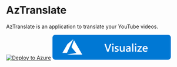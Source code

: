 # AzTranslate
AzTranslate is an application to translate your YouTube videos.

[![Deploy to Azure](https://aka.ms/deploytoazurebutton)](https://portal.azure.com/#create/Microsoft.Template/uri/https%3A%2F%2Fraw.githubusercontent.com%2Ftaqabubaker%2FAzTranslate%2Fissues%2F2-add-azure-deploy-btn%2Fazuredeploy.json)
[![Visualize](https://raw.githubusercontent.com/Azure/azure-quickstart-templates/master/1-CONTRIBUTION-GUIDE/images/visualizebutton.svg?sanitize=true)](http://armviz.io/#/?load=https%3A%2F%2Fraw.githubusercontent.com%2Ftaqabubaker%2FAzTranslate%2Fissues%2F2-add-azure-deploy-btn%2Fazuredeploy.json)